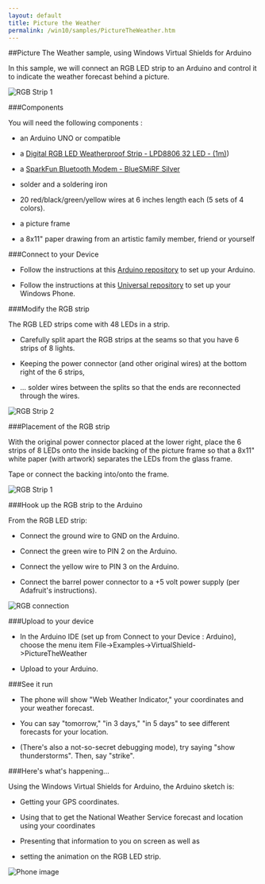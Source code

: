 ```yaml
---
layout: default
title: Picture the Weather
permalink: /win10/samples/PictureTheWeather.htm
---
```


##Picture The Weather sample, using Windows Virtual Shields for Arduino

In this sample, we will connect an RGB LED strip to an Arduino and control it to indicate the weather forecast behind a picture.

![RGB Strip 1]({{site.baseurl}}/images/RGBSTRIP/rgbstrip_split1.JPG)

###Components

You will need the following components :

* an Arduino UNO or compatible

* a [Digital RGB LED Weatherproof Strip - LPD8806 32 LED - (1m)](http://www.adafruit.com/products/306))

* a [SparkFun Bluetooth Modem - BlueSMiRF Silver](https://www.sparkfun.com/products/12577)

* solder and a soldering iron

* 20 red/black/green/yellow wires at 6 inches length each (5 sets of 4 colors).

* a picture frame

* a 8x11" paper drawing from an artistic family member, friend or yourself

###Connect to your Device

* Follow the instructions at this [Arduino repository](https://github.com/ms-iot/virtual-shields-arduino) to set up your Arduino.

* Follow the instructions at this [Universal repository](https://github.com/ms-iot/virtual-shields-universal) to set up your Windows Phone.

###Modify the RGB strip

The RGB LED strips come with 48 LEDs in a strip.

* Carefully split apart the RGB strips at the seams so that you have 6 strips of 8 lights.

* Keeping the power connector (and other original wires) at the bottom right of the 6 strips,

* ... solder wires between the splits so that the ends are reconnected through the wires.

![RGB Strip 2]({{site.baseurl}}/images/RGBSTRIP/rgbstrip_split2.JPG)

###Placement of the RGB strip

With the original power connector placed at the lower right,
place the 6 strips of 8 LEDs onto the inside backing of the picture frame so that a 8x11" white paper (with artwork) separates the LEDs from the glass frame.

Tape or connect the backing into/onto the frame.

![RGB Strip 1]({{site.baseurl}}/images/RGBSTRIP/rgbstrip_split1.JPG)

###Hook up the RGB strip to the Arduino

From the RGB LED strip:

* Connect the ground wire to GND on the Arduino.

* Connect the green wire to PIN 2 on the Arduino.

* Connect the yellow wire to PIN 3 on the Arduino.

* Connect the barrel power connector to a +5 volt power supply (per Adafruit's instructions).

![RGB connection]({{site.baseurl}}/images/RGBSTRIP/rgbconnect.JPG)

###Upload to your device

* In the Arduino IDE (set up from Connect to your Device : Arduino), choose the menu item File->Examples->VirtualShield->PictureTheWeather

* Upload to your Arduino.

###See it run

* The phone will show "Web Weather Indicator," your coordinates and your weather forecast.

* You can say "tomorrow," "in 3 days," "in 5 days" to see different forecasts for your location.

* (There's also a not-so-secret debugging mode), try saying "show thunderstorms". Then, say "strike".

###Here's what's happening...

Using the Windows Virtual Shields for Arduino, the Arduino sketch is:
* Getting your GPS coordinates.

* Using that to get the National Weather Service forecast and location using your coordinates

* Presenting that information to you on screen as well as

* setting the animation on the RGB LED strip.

![Phone image]({{site.baseurl}}/images/RGBSTRIP/Phone.JPG)
